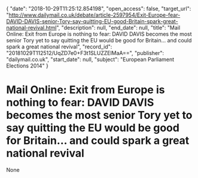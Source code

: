 {
  "date": "2018-10-29T11:25:12.854198", 
  "open_access": false, 
  "target_url": "http://www.dailymail.co.uk/debate/article-2597954/Exit-Europe-fear-DAVID-DAVIS-senior-Tory-say-quitting-EU-good-Britain-spark-great-national-revival.html", 
  "description": null, 
  "end_date": null, 
  "title": "Mail Online: Exit from Europe is nothing to fear: DAVID DAVIS becomes the most senior Tory yet to say quitting the EU would be good for Britain... and could spark a great national revival", 
  "record_id": "20181029T112512/UqZD7e0+F3t1SLUZZElMaA==", 
  "publisher": "dailymail.co.uk", 
  "start_date": null, 
  "subject": "European Parliament Elections 2014"
}

# Mail Online: Exit from Europe is nothing to fear: DAVID DAVIS becomes the most senior Tory yet to say quitting the EU would be good for Britain... and could spark a great national revival

None